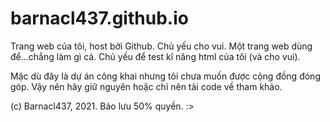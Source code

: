 # barnacl437.github.io
Trang web của tôi, host bởi Github. Chủ yếu cho vui. 
Một trang web dùng để...chẳng làm gì cả. 
Chủ yếu để test kĩ năng html của tôi (và cho vui).

Mặc dù đây là dự án công khai nhưng tôi chưa muốn được cộng đồng đóng góp. Vậy nên hãy giữ nguyên 
hoặc chỉ nên tải code về tham khảo.

(c) Barnacl437, 2021. Bảo lưu 50% quyền. :>
